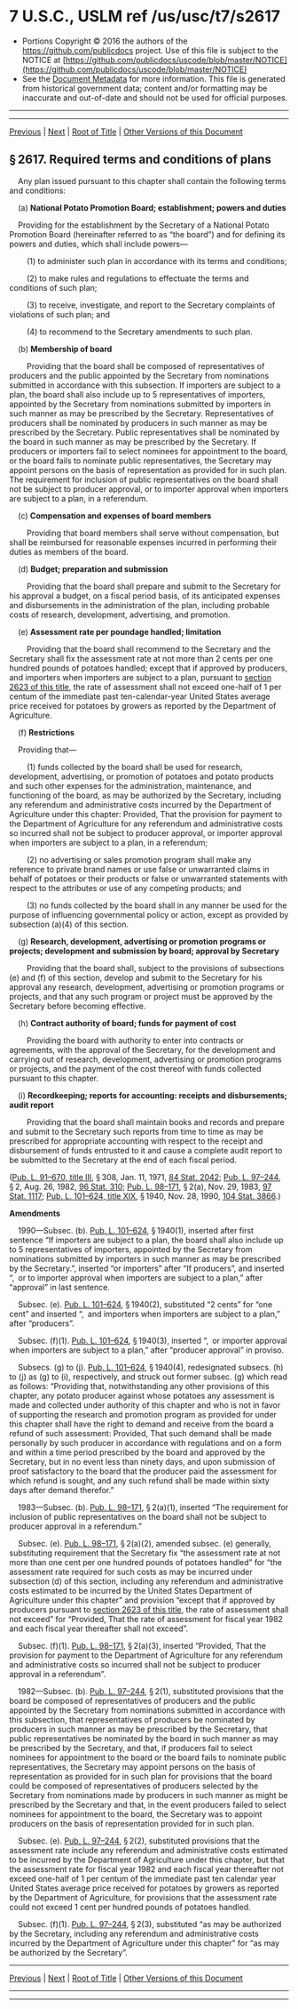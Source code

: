 ---
---

# 7 U.S.C., USLM ref /us/usc/t7/s2617

* Portions Copyright © 2016 the authors of the https://github.com/publicdocs project.
  Use of this file is subject to the NOTICE at [https://github.com/publicdocs/uscode/blob/master/NOTICE](https://github.com/publicdocs/uscode/blob/master/NOTICE)
* See the [Document Metadata](././../../../..//README.md) for more information.
  This file is generated from historical government data; content and/or formatting may be inaccurate and out-of-date and should not be used for official purposes.

----------
----------

[Previous](./../../../..//us/usc/t7/ch58/m__us_usc_t7_s2616.md) | [Next](./../../../..//us/usc/t7/ch58/m__us_usc_t7_s2618.md) | [Root of Title](./../../../../) | [Other Versions of this Document](https://publicdocs.github.io/go/links?ns=uslm&ref=%2Fus%2Fusc%2Ft7%2Fs2617)

## § 2617. Required terms and conditions of plans

    Any plan issued pursuant to this chapter shall contain the following terms and conditions:

    (a) __National Potato Promotion Board; establishment; powers and duties__ 

    Providing for the establishment by the Secretary of a National Potato Promotion Board (hereinafter referred to as “the board”) and for defining its powers and duties, which shall include powers—

        (1) to administer such plan in accordance with its terms and conditions;

        (2) to make rules and regulations to effectuate the terms and conditions of such plan;

        (3) to receive, investigate, and report to the Secretary complaints of violations of such plan; and

        (4) to recommend to the Secretary amendments to such plan.

    (b) __Membership of board__ 

        Providing that the board shall be composed of representatives of producers and the public appointed by the Secretary from nominations submitted in accordance with this subsection. If importers are subject to a plan, the board shall also include up to 5 representatives of importers, appointed by the Secretary from nominations submitted by importers in such manner as may be prescribed by the Secretary. Representatives of producers shall be nominated by producers in such manner as may be prescribed by the Secretary. Public representatives shall be nominated by the board in such manner as may be prescribed by the Secretary. If producers or importers fail to select nominees for appointment to the board, or the board fails to nominate public representatives, the Secretary may appoint persons on the basis of representation as provided for in such plan. The requirement for inclusion of public representatives on the board shall not be subject to producer approval, or to importer approval when importers are subject to a plan, in a referendum.

    (c) __Compensation and expenses of board members__ 

        Providing that board members shall serve without compensation, but shall be reimbursed for reasonable expenses incurred in performing their duties as members of the board.

    (d) __Budget; preparation and submission__ 

        Providing that the board shall prepare and submit to the Secretary for his approval a budget, on a fiscal period basis, of its anticipated expenses and disbursements in the administration of the plan, including probable costs of research, development, advertising, and promotion.

    (e) __Assessment rate per poundage handled; limitation__ 

        Providing that the board shall recommend to the Secretary and the Secretary shall fix the assessment rate at not more than 2 cents per one hundred pounds of potatoes handled; except that if approved by producers, and importers when importers are subject to a plan, pursuant to [section 2623 of this title][/us/usc/t7/s2623], the rate of assessment shall not exceed one-half of 1 per centum of the immediate past ten-calendar-year United States average price received for potatoes by growers as reported by the Department of Agriculture.

    (f) __Restrictions__ 

    Providing that—

        (1) funds collected by the board shall be used for research, development, advertising, or promotion of potatoes and potato products and such other expenses for the administration, maintenance, and functioning of the board, as may be authorized by the Secretary, including any referendum and administrative costs incurred by the Department of Agriculture under this chapter: Provided, That the provision for payment to the Department of Agriculture for any referendum and administrative costs so incurred shall not be subject to producer approval, or importer approval when importers are subject to a plan, in a referendum;

        (2) no advertising or sales promotion program shall make any reference to private brand names or use false or unwarranted claims in behalf of potatoes or their products or false or unwarranted statements with respect to the attributes or use of any competing products; and

        (3) no funds collected by the board shall in any manner be used for the purpose of influencing governmental policy or action, except as provided by subsection (a)(4) of this section.

    (g) __Research, development, advertising or promotion programs or projects; development and submission by board; approval by Secretary__ 

        Providing that the board shall, subject to the provisions of subsections (e) and (f) of this section, develop and submit to the Secretary for his approval any research, development, advertising or promotion programs or projects, and that any such program or project must be approved by the Secretary before becoming effective.

    (h) __Contract authority of board; funds for payment of cost__ 

        Providing the board with authority to enter into contracts or agreements, with the approval of the Secretary, for the development and carrying out of research, development, advertising or promotion programs or projects, and the payment of the cost thereof with funds collected pursuant to this chapter.

    (i) __Recordkeeping; reports for accounting: receipts and disbursements; audit report__ 

        Providing that the board shall maintain books and records and prepare and submit to the Secretary such reports from time to time as may be prescribed for appropriate accounting with respect to the receipt and disbursement of funds entrusted to it and cause a complete audit report to be submitted to the Secretary at the end of each fiscal period.

([Pub. L. 91–670, title III][/us/pl/91/670/tIII], § 308, Jan. 11, 1971, [84 Stat. 2042][/us/stat/84/2042]; [Pub. L. 97–244][/us/pl/97/244], § 2, Aug. 26, 1982, [96 Stat. 310][/us/stat/96/310]; [Pub. L. 98–171][/us/pl/98/171], § 2(a), Nov. 29, 1983, [97 Stat. 1117][/us/stat/97/1117]; [Pub. L. 101–624, title XIX][/us/pl/101/624/tXIX], § 1940, Nov. 28, 1990, [104 Stat. 3866][/us/stat/104/3866].)

 __Amendments__ 

    1990—Subsec. (b). [Pub. L. 101–624][/us/pl/101/624], § 1940(1), inserted after first sentence “If importers are subject to a plan, the board shall also include up to 5 representatives of importers, appointed by the Secretary from nominations submitted by importers in such manner as may be prescribed by the Secretary.”, inserted “or importers” after “If producers”, and inserted “, or to importer approval when importers are subject to a plan,” after “approval” in last sentence.

    Subsec. (e). [Pub. L. 101–624][/us/pl/101/624], § 1940(2), substituted “2 cents” for “one cent” and inserted “, and importers when importers are subject to a plan,” after “producers”.

    Subsec. (f)(1). [Pub. L. 101–624][/us/pl/101/624], § 1940(3), inserted “, or importer approval when importers are subject to a plan,” after “producer approval” in proviso.

    Subsecs. (g) to (j). [Pub. L. 101–624][/us/pl/101/624], § 1940(4), redesignated subsecs. (h) to (j) as (g) to (i), respectively, and struck out former subsec. (g) which read as follows: “Providing that, notwithstanding any other provisions of this chapter, any potato producer against whose potatoes any assessment is made and collected under authority of this chapter and who is not in favor of supporting the research and promotion program as provided for under this chapter shall have the right to demand and receive from the board a refund of such assessment: Provided, That such demand shall be made personally by such producer in accordance with regulations and on a form and within a time period prescribed by the board and approved by the Secretary, but in no event less than ninety days, and upon submission of proof satisfactory to the board that the producer paid the assessment for which refund is sought, and any such refund shall be made within sixty days after demand therefor.”

    1983—Subsec. (b). [Pub. L. 98–171][/us/pl/98/171], § 2(a)(1), inserted “The requirement for inclusion of public representatives on the board shall not be subject to producer approval in a referendum.”

    Subsec. (e). [Pub. L. 98–171][/us/pl/98/171], § 2(a)(2), amended subsec. (e) generally, substituting requirement that the Secretary fix “the assessment rate at not more than one cent per one hundred pounds of potatoes handled” for “the assessment rate required for such costs as may be incurred under subsection (d) of this section, including any referendum and administrative costs estimated to be incurred by the United States Department of Agriculture under this chapter” and provision “except that if approved by producers pursuant to [section 2623 of this title][/us/usc/t7/s2623], the rate of assessment shall not exceed” for “Provided, That the rate of assessment for fiscal year 1982 and each fiscal year thereafter shall not exceed”.

    Subsec. (f)(1). [Pub. L. 98–171][/us/pl/98/171], § 2(a)(3), inserted “Provided, That the provision for payment to the Department of Agriculture for any referendum and administrative costs so incurred shall not be subject to producer approval in a referendum”.

    1982—Subsec. (b). [Pub. L. 97–244][/us/pl/97/244], § 2(1), substituted provisions that the board be composed of representatives of producers and the public appointed by the Secretary from nominations submitted in accordance with this subsection, that representatives of producers be nominated by producers in such manner as may be prescribed by the Secretary, that public representatives be nominated by the board in such manner as may be prescribed by the Secretary, and that, if producers fail to select nominees for appointment to the board or the board fails to nominate public representatives, the Secretary may appoint persons on the basis of representation as provided for in such plan for provisions that the board could be composed of representatives of producers selected by the Secretary from nominations made by producers in such manner as might be prescribed by the Secretary and that, in the event producers failed to select nominees for appointment to the board, the Secretary was to appoint producers on the basis of representation provided for in such plan.

    Subsec. (e). [Pub. L. 97–244][/us/pl/97/244], § 2(2), substituted provisions that the assessment rate include any referendum and administrative costs estimated to be incurred by the Department of Agriculture under this chapter, but that the assessment rate for fiscal year 1982 and each fiscal year thereafter not exceed one-half of 1 per centum of the immediate past ten calendar year United States average price received for potatoes by growers as reported by the Department of Agriculture, for provisions that the assessment rate could not exceed 1 cent per hundred pounds of potatoes handled.

    Subsec. (f)(1). [Pub. L. 97–244][/us/pl/97/244], § 2(3), substituted “as may be authorized by the Secretary, including any referendum and administrative costs incurred by the Department of Agriculture under this chapter” for “as may be authorized by the Secretary”.

----------

[Previous](./../../../..//us/usc/t7/ch58/m__us_usc_t7_s2616.md) | [Next](./../../../..//us/usc/t7/ch58/m__us_usc_t7_s2618.md) | [Root of Title](./../../../../) | [Other Versions of this Document](https://publicdocs.github.io/go/links?ns=uslm&ref=%2Fus%2Fusc%2Ft7%2Fs2617)

----------
----------

[/us/usc/t7/s2623]: https://publicdocs.github.io/go/links?ns=uslm&ref=%2Fus%2Fusc%2Ft7%2Fs2623
[/us/pl/91/670/tIII]: https://publicdocs.github.io/go/links?ns=uslm&ref=%2Fus%2Fpl%2F91%2F670%2FtIII
[/us/stat/84/2042]: https://publicdocs.github.io/go/links?ns=uslm&ref=%2Fus%2Fstat%2F84%2F2042
[/us/pl/97/244]: https://publicdocs.github.io/go/links?ns=uslm&ref=%2Fus%2Fpl%2F97%2F244
[/us/stat/96/310]: https://publicdocs.github.io/go/links?ns=uslm&ref=%2Fus%2Fstat%2F96%2F310
[/us/pl/98/171]: https://publicdocs.github.io/go/links?ns=uslm&ref=%2Fus%2Fpl%2F98%2F171
[/us/stat/97/1117]: https://publicdocs.github.io/go/links?ns=uslm&ref=%2Fus%2Fstat%2F97%2F1117
[/us/pl/101/624/tXIX]: https://publicdocs.github.io/go/links?ns=uslm&ref=%2Fus%2Fpl%2F101%2F624%2FtXIX
[/us/stat/104/3866]: https://publicdocs.github.io/go/links?ns=uslm&ref=%2Fus%2Fstat%2F104%2F3866
[/us/pl/101/624]: https://publicdocs.github.io/go/links?ns=uslm&ref=%2Fus%2Fpl%2F101%2F624
[/us/pl/101/624]: https://publicdocs.github.io/go/links?ns=uslm&ref=%2Fus%2Fpl%2F101%2F624
[/us/pl/101/624]: https://publicdocs.github.io/go/links?ns=uslm&ref=%2Fus%2Fpl%2F101%2F624
[/us/pl/101/624]: https://publicdocs.github.io/go/links?ns=uslm&ref=%2Fus%2Fpl%2F101%2F624
[/us/pl/98/171]: https://publicdocs.github.io/go/links?ns=uslm&ref=%2Fus%2Fpl%2F98%2F171
[/us/pl/98/171]: https://publicdocs.github.io/go/links?ns=uslm&ref=%2Fus%2Fpl%2F98%2F171
[/us/usc/t7/s2623]: https://publicdocs.github.io/go/links?ns=uslm&ref=%2Fus%2Fusc%2Ft7%2Fs2623
[/us/pl/98/171]: https://publicdocs.github.io/go/links?ns=uslm&ref=%2Fus%2Fpl%2F98%2F171
[/us/pl/97/244]: https://publicdocs.github.io/go/links?ns=uslm&ref=%2Fus%2Fpl%2F97%2F244
[/us/pl/97/244]: https://publicdocs.github.io/go/links?ns=uslm&ref=%2Fus%2Fpl%2F97%2F244
[/us/pl/97/244]: https://publicdocs.github.io/go/links?ns=uslm&ref=%2Fus%2Fpl%2F97%2F244


